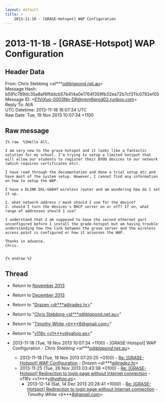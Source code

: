```yaml
---
layout: default
title: >
    2013-11-18 - [GRASE-Hotspot] WAP Configuration
---
```


# 2013-11-18 - [GRASE-Hotspot] WAP Configuration

## Header Data

From: Chris Stebbing \<st***o@bigpond.net.au\><br>
Message Hash: b591c789dc35a8af6ffddcb57b414a0e1764f359fb32ea72b7cf311c0792ef05<br>
Message ID: \<E1ViXuo-0003Nn-DR@rmm6prod02.runbox.com\><br>
Reply To: _N/A_<br>
UTC Datetime: 2013-11-18 16:07:34 UTC<br>
Raw Date: Tue, 19 Nov 2013 10:07:34 +1100<br>

## Raw message

```
{% raw  %}Hello All,

I am very new to the grase hotspot and it looks like a fantastic solution for my school. I'm trying to setup a limited hotspot that will allow our students to register their BYOD devices to our network (which requires certificates etc).

I have read through the documentation and done a trial setup etc and have most of the system setup. However, I cannot find any information on how to setup the WAP.

I have a DLINK DSL-G604T wireless router and am wondering how do I set it up.   

1. what network address / mask should I use for the device?
2. should I turn the devices's DHCP server on or off? If on, what range of addresses should I use?

I understand that I am supposed to have the second ethernet port unconfigured before I install the grade-hotspot but am having trouble understanding how the link between the grase server and the wireless access point is configured or how it accesses the WAP.

Thanks in advance,
Chris. 


{% endraw %}
```

## Thread

+ Return to [November 2013](/archive/2013/11)
+ Return to [December 2013](/archive/2013/12)

+ Return to "[Drazen <dr***a<span>@</span>radez.hr>](/authors/dr___a_at_radez_hr)"
+ Return to "[Chris Stebbing <st***o<span>@</span>bigpond.net.au>](/authors/st___o_at_bigpond_net_au)"
+ Return to "[Timothy White <ti***8<span>@</span>gmail.com>](/authors/ti___8_at_gmail_com)"
+ Return to "[v116v <v1***v<span>@</span>yahoo.es>](/authors/v1___v_at_yahoo_es)"

+ 2013-11-18 (Tue, 19 Nov 2013 10:07:34 +1100) - [GRASE-Hotspot] WAP Configuration - _Chris Stebbing \<st***o@bigpond.net.au\>_
  + 2013-11-18 (Tue, 19 Nov 2013 07:20:25 +0100) - [Re: [GRASE-Hotspot] WAP Configuration](/archive/2013/11/96863fa0c153b389ced1cda4b837a58510ba788ac58ed6f372800551916b2ab7) - _Drazen \<dr***a@radez.hr\>_
  + 2013-11-25 (Tue, 26 Nov 2013 03:43:38 +0100) - [Re: [GRASE-Hotspot] Redirection to login page without Internet	connection](/archive/2013/11/577fca05c1aac5cf5f6ad9cb7fa6e73de8e9692553f5560935f76c222dcfe5ae) - _v116v \<v1***v@yahoo.es\>_
    + 2013-12-14 (Sat, 14 Dec 2013 20:28:41 +1000) - [Re: [GRASE-Hotspot] Redirection to login page without Internet	connection](/archive/2013/12/db1388e353035d68951e76db212d42afa7da0de80f4b634b8dc228eaef5d852c) - _Timothy White \<ti***8@gmail.com\>_

